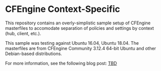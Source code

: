 # CFEngine Context-Specific

This repository contains an overly-simplistic sample setup of CFEngine masterfiles to 
accomodate separation of policies and settings by context (hub, client, etc.).

This sample was testing against Ubuntu 16.04, Ubuntu 18.04.
The masterfiles are from CFEngine Community 3.12.4 64-bit Ubuntu and other Debian-based distributions.

For more information, see the following blog post: [TBD](https://cfengine.com/blog/)
